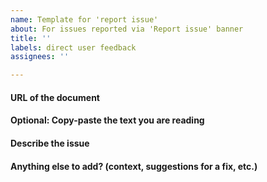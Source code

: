 ```yaml
---
name: Template for 'report issue'
about: For issues reported via 'Report issue' banner
title: ''
labels: direct user feedback
assignees: ''

---
```


#### URL of the document

#### Optional: Copy-paste the text you are reading

#### Describe the issue

#### Anything else to add? (context, suggestions for a fix, etc.)
